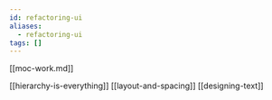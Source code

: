 ```yaml
---
id: refactoring-ui
aliases:
  - refactoring-ui
tags: []
---
```


[[moc-work.md]]

[[hierarchy-is-everything]]
[[layout-and-spacing]]
[[designing-text]]
